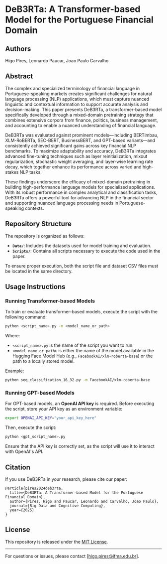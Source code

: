 # DeB3RTa: A Transformer-based Model for the Portuguese Financial Domain

## Authors
Higo Pires, Leonardo Paucar, Joao Paulo Carvalho

## Abstract
The complex and specialized terminology of financial language in Portuguese-speaking markets creates significant challenges for natural language processing (NLP) applications, which must capture nuanced linguistic and contextual information to support accurate analysis and decision-making. This paper presents DeB3RTa, a transformer-based model specifically developed through a mixed-domain pretraining strategy that combines extensive corpora from finance, politics, business management, and accounting to enable a nuanced understanding of financial language. 

DeB3RTa was evaluated against prominent models—including BERTimbau, XLM-RoBERTa, SEC-BERT, BusinessBERT, and GPT-based variants—and consistently achieved significant gains across key financial NLP benchmarks. To maximize adaptability and accuracy, DeB3RTa integrates advanced fine-tuning techniques such as layer reinitialization, mixout regularization, stochastic weight averaging, and layer-wise learning rate decay, which together enhance its performance across varied and high-stakes NLP tasks. 

These findings underscore the efficacy of mixed-domain pretraining in building high-performance language models for specialized applications. With its robust performance in complex analytical and classification tasks, DeB3RTa offers a powerful tool for advancing NLP in the financial sector and supporting nuanced language processing needs in Portuguese-speaking contexts.

## Repository Structure
The repository is organized as follows:

- **`Data/`**: Includes the datasets used for model training and evaluation.
- **`Scripts/`**: Contains all scripts necessary to execute the code used in the paper.

To ensure proper execution, both the script file and dataset CSV files must be located in the same directory.

## Usage Instructions

### Running Transformer-based Models
To train or evaluate transformer-based models, execute the script with the following command:
```bash
python <script_name>.py -m <model_name_or_path>
```

Where:
- `<script_name>.py` is the name of the script you want to run.
- `<model_name_or_path>` is either the name of the model available in the Hugging Face Model Hub (e.g., `FacebookAI/xlm-roberta-base`) or the path to a locally stored model.

Example:
```bash
python seq_classification_16_32.py -m FacebookAI/xlm-roberta-base
```

### Running GPT-based Models
For GPT-based models, an **OpenAI API key** is required. Before executing the script, store your API key as an environment variable:
```bash
export OPENAI_API_KEY="your_api_key_here"
```
Then, execute the script:
```bash
python <gpt_script_name>.py
```
Ensure that the API key is correctly set, as the script will use it to interact with OpenAI's API.

## Citation
If you use DeB3RTa in your research, please cite our paper:
```
@article{pires2024deb3rta,
  title={DeB3RTa: A Transformer-based Model for the Portuguese Financial Domain},
  author={Pires, Higo and Paucar, Leonardo and Carvalho, Joao Paulo},
  journal={Big Data and Cognitive Computing},
  year={2025}
}
```

## License
This repository is released under the [MIT License](LICENSE).

---
For questions or issues, please contact [higo.pires@ifma.edu.br].
